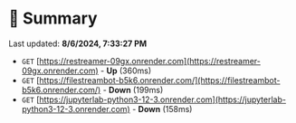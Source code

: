 # 📖 Summary
Last updated: **8/6/2024, 7:33:27 PM**

- `GET` [https://restreamer-09gx.onrender.com](https://restreamer-09gx.onrender.com) - **Up** (360ms)
- `GET` [https://filestreambot-b5k6.onrender.com/](https://filestreambot-b5k6.onrender.com/) - **Down** (199ms)
- `GET` [https://jupyterlab-python3-12-3.onrender.com](https://jupyterlab-python3-12-3.onrender.com) - **Down** (158ms)
